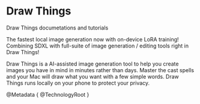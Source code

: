 # Draw Things
Draw Things documetations and tutorials

The fastest local image generation now with on-device LoRA training! Combining SDXL with full-suite of image generation / editing tools right in Draw Things!


Draw Things is a AI-assisted image generation tool to help you create images you have in mind in minutes rather than days. Master the cast spells and your Mac will draw what you want with a few simple words. Draw Things runs locally on your phone to protect your privacy.

@Metadata {
   @TechnologyRoot
}

